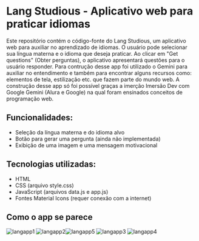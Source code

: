 # Lang Studious - Aplicativo web para praticar idiomas

Este repositório contém o código-fonte do Lang Studious, um aplicativo web para auxiliar no aprendizado de idiomas. O usuário pode selecionar sua língua materna e o idioma que deseja praticar. Ao clicar em "Get questions" (Obter perguntas), o aplicativo apresentará questões para o usuário responder. Para contrução desse app foi utilizado o Gemini para auxiliar no entendimento e também para encontrar alguns recursos como: elementos de tela, estilização etc. que fazem parte do mundo web. A construção desse app só foi possível graças a imerção Imersão Dev com Google Gemini (Alura e Google) na qual foram ensinados conceitos de programação web.

## Funcionalidades:

- Seleção da língua materna e do idioma alvo
- Botão para gerar uma pergunta (ainda não implementada)
- Exibição de uma imagem e uma mensagem motivacional

## Tecnologias utilizadas:

- HTML
- CSS (arquivo style.css)
- JavaScript (arquivos data.js e app.js)
- Fontes Material Icons (requer conexão com a internet)

## Como o app se parece

![langapp1](https://github.com/user-attachments/assets/28e28679-964a-4137-b837-58f1d044a750)
![langapp2](https://github.com/user-attachments/assets/f2793e96-2b56-419d-9117-ec86d475cfb5)![langapp5](https://github.com/user-attachments/assets/ac832d59-99fa-468d-bb6b-31dc2e41b331)
![langapp3](https://github.com/user-attachments/assets/23dc4f16-8fea-4bc8-bb38-c9528d3675d1)
![langapp4](https://github.com/user-attachments/assets/fd8697e6-52c6-45ee-8c7b-f46d3da2e998)
